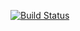 [![Build
Status](https://travis-ci.org/jasminehoang/cse110lab5.svg?branch=master)](https://travis-ci.org/jasminehoang/cse110lab5)
